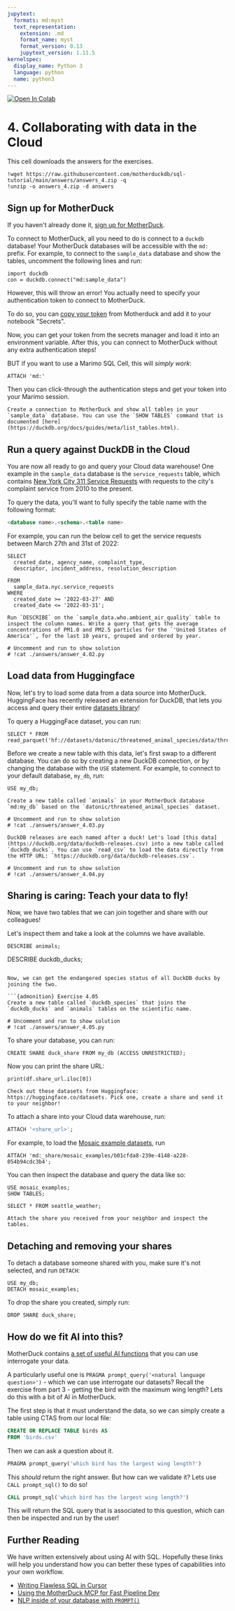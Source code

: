 ```yaml
---
jupytext:
  formats: md:myst
  text_representation:
    extension: .md
    format_name: myst
    format_version: 0.13
    jupytext_version: 1.11.5
kernelspec:
  display_name: Python 3
  language: python
  name: python3
---
```


<a target="_blank" href="https://colab.research.google.com/github/motherduckdb/sql-tutorial">
  <img src="https://colab.research.google.com/assets/colab-badge.svg" alt="Open In Colab"/>
</a>

# 4. Collaborating with data in the Cloud

This cell downloads the answers for the exercises.

```{code-cell}
!wget https://raw.githubusercontent.com/motherduckdb/sql-tutorial/main/answers/answers_4.zip -q 
!unzip -o answers_4.zip -d answers 
```

## Sign up for MotherDuck

If you haven't already done it, [sign up for MotherDuck](https://app.motherduck.com/?auth_flow=signup).

To connect to MotherDuck, all you need to do is connect to a `duckdb` database! Your MotherDuck databases will be accessible with the `md:` prefix. For example, to connect to the `sample_data` database and show the tables, uncomment the following lines and run:

```{code-cell}
import duckdb
con = duckdb.connect("md:sample_data")
```

However, this will throw an error! You actually need to specify your authentication token to connect to MotherDuck.

To do so, you can [copy your token](https://app.motherduck.com/token-request?appName=Jupyter) from Motherduck and add it to your notebook "Secrets".

Now, you can get your token from the secrets manager and load it into an environment variable. After this, you can connect to MotherDuck without any extra authentication steps!

BUT if you want to use a Marimo SQL Cell, this will *simply work*:

```
ATTACH 'md:'
```

Then you can click-through the authentication steps and get your token into your Marimo session.

```{admonition} Exercise 4.01
Create a connection to MotherDuck and show all tables in your `sample_data` database. You can use the `SHOW TABLES` command that is documented [here](https://duckdb.org/docs/guides/meta/list_tables.html).
```

## Run a query against DuckDB in the Cloud

You are now all ready to go and query your Cloud data warehouse! One example in the `sample_data` database is the `service_requests` table, which contains [New York City 311 Service Requests](https://motherduck.com/docs/getting-started/sample-data-queries/nyc-311-data/) with requests to the city's complaint service from 2010 to the present.

To query the data, you'll want to fully specify the table name with the following format:

```sql
<database name>.<schema>.<table name>
```

For example, you can run the below cell to get the service requests between March 27th and 31st of 2022:

```{code-cell}
SELECT
  created_date, agency_name, complaint_type,
  descriptor, incident_address, resolution_description

FROM
  sample_data.nyc.service_requests
WHERE
  created_date >= '2022-03-27' AND
  created_date <= '2022-03-31';
```

```{admonition} Exercise 4.02
Run `DESCRIBE` on the `sample_data.who.ambient_air_quality` table to inspect the column names. Write a query that gets the average concentrations of PM1.0 and PM2.5 particles for the `'United States of America'`, for the last 10 years, grouped and ordered by year.
```
```{code-cell}
# Uncomment and run to show solution
# !cat ./answers/answer_4.02.py
```

## Load data from Huggingface

Now, let's try to load some data from a data source into MotherDuck. HuggingFace has recently released an extension for DuckDB, that lets you access and query their entire [datasets library](https://huggingface.co/datasets)!

To query a HuggingFace dataset, you can run:

```{code-cell}
SELECT * FROM read_parquet('hf://datasets/datonic/threatened_animal_species/data/threatened_animal_species.parquet');
```

Before we create a new table with this data, let's first swap to a different database. You can do so by creating a new DuckDB connection, or by changing the database with the `USE` statement. For example, to connect to your default database, `my_db`, run:

```{code-cell}
USE my_db;
```

```{admonition} Exercise 4.03
Create a new table called `animals` in your MotherDuck database `md:my_db` based on the `datonic/threatened_animal_species` dataset.
```
```{code-cell}
# Uncomment and run to show solution
# !cat ./answers/answer_4.03.py
```

```{admonition} Exercise 4.04
DuckDB releases are each named after a duck! Let's load [this data](https://duckdb.org/data/duckdb-releases.csv) into a new table called `duckdb_ducks`. You can use `read_csv` to load the data directly from the HTTP URL: `https://duckdb.org/data/duckdb-releases.csv`.
```
```{code-cell}
# Uncomment and run to show solution
# !cat ./answers/answer_4.04.py
```

## Sharing is caring: Teach your data to fly!

Now, we have two tables that we can join together and share with our colleagues!

Let's inspect them and take a look at the columns we have available.

```{code-cell}
DESCRIBE animals;
```

DESCRIBE duckdb_ducks;
```

Now, we can get the endangered species status of all DuckDB ducks by joining the two.

```{admonition} Exercise 4.05
Create a new table called `duckdb_species` that joins the `duckdb_ducks` and `animals` tables on the scientific name.
```
```{code-cell}
# Uncomment and run to show solution
# !cat ./answers/answer_4.05.py
```

To share your database, you can run:

```{code-cell}
CREATE SHARE duck_share FROM my_db (ACCESS UNRESTRICTED);
```

Now you can print the share URL:
```{code-cell}
print(df.share_url.iloc[0])
```

```{admonition} Exercise 4.06
Check out these datasets from Huggingface: https://huggingface.co/datasets. Pick one, create a share and send it to your neighbor!
```

To attach a share into your Cloud data warehouse, run:

```sql
ATTACH '<share_url>';
```

For example, to load the [Mosaic example datasets](https://github.com/motherduckdb/wasm-client/tree/main), run

```{code-cell}
ATTACH 'md:_share/mosaic_examples/b01cfda8-239e-4148-a228-054b94cdc3b4';
```

You can then inspect the database and query the data like so:

```{code-cell}
USE mosaic_examples;
SHOW TABLES;
```

```{code-cell}
SELECT * FROM seattle_weather;
```

```{admonition} Exercise 4.07
Attach the share you received from your neighbor and inspect the tables.
```

## Detaching and removing your shares

To detach a database someone shared with you, make sure it's not selected, and run `DETACH`:

```{code-cell}
USE my_db;
DETACH mosaic_examples;
```

To drop the share you created, simply run:

```{code-cell}
DROP SHARE duck_share;
```

## How do we fit AI into this?

MotherDuck contains [a set of useful AI functions](https://motherduck.com/docs/category/sql-assistant/) that you can use interrogate your data.

A particularly useful one is `PRAGMA prompt_query('<natural language question>')` - which we can use interrogate our datasets? Recall the exercise from part 3 - getting the bird with the maximum wing length? Lets do this with a bit of AI in MotherDuck.

The first step is that it must understand the data, so we can simply create a table using CTAS from our local file:

```sql
CREATE OR REPLACE TABLE birds AS 
FROM 'birds.csv'
```

Then we can ask a question about it.

```sql
PRAGMA prompt_query('which bird has the largest wing length?')
```

This *should* return the right answer. But how can we validate it? Lets use `CALL prompt_sql()` to do so!

```sql
CALL prompt_sql('which bird has the largest wing length?')
```

This will return the SQL query that is associated to this question, which can then be inspected and run by the user!

## Further Reading

We have written extensively about using AI with SQL. Hopefully these links will help you understand how you can better these types of capabilities into your own workflow.
- [Writing Flawless SQL in Cursor](https://motherduck.com/blog/vibe-coding-sql-cursor/)
- [Using the MotherDuck MCP for Fast Pipeline Dev](https://motherduck.com/blog/faster-data-pipelines-with-mcp-duckdb-ai/)
- [NLP inside of your database with `PROMPT()`](https://motherduck.com/blog/llm-data-pipelines-prompt-motherduck-dbt/)